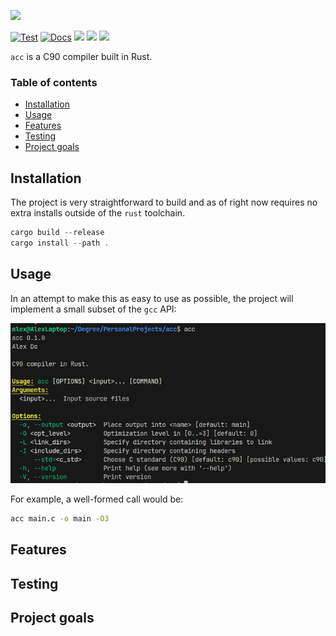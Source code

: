<div>
    <p align="left">
        <img src="https://github.com/rust-lang/rust-artwork/blob/master/2019-RustConf/lucy-driving-dune-buggy.png" width="800">
    </p>
</div>

[![Test](https://github.com/a1exxd0/acc/actions/workflows/rust.yml/badge.svg)](https://github.com/a1exxd0/acc/actions/workflows/rust.yml)
[![Docs](https://github.com/a1exxd0/acc/actions/workflows/pages.yml/badge.svg)](https://github.com/a1exxd0/acc/actions/workflows/pages.yml)
![](https://img.shields.io/github/license/a1exxd0/acc)
![](https://img.shields.io/badge/made_for-UNIX-lightgrey)
![](https://img.shields.io/badge/Architecture-x86--64-blue)

`acc` is a C90 compiler built in Rust.


### Table of contents
- [Installation](#installation)
- [Usage](#usage)
- [Features](#features)
- [Testing](#testing)
- [Project goals](#project-goals)

## Installation
The project is very straightforward to build and as of right now requires no extra installs outside of the `rust` toolchain.
```rust
cargo build --release
cargo install --path .
```

## Usage
In an attempt to make this as easy to use as possible, the project will implement a small subset of the `gcc` API:
<div>
    <p align="left">
        <img src="https://github.com/a1exxd0/acc/blob/main/.github/assets/help-screen.png?raw=true" width="800">
    </p>
</div>

For example, a well-formed call would be: 
```sh
acc main.c -o main -O3
```
## Features

## Testing

## Project goals
